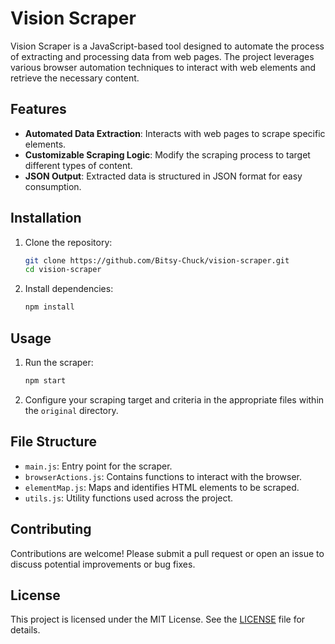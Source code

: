 
# Vision Scraper

Vision Scraper is a JavaScript-based tool designed to automate the process of extracting and processing data from web pages. The project leverages various browser automation techniques to interact with web elements and retrieve the necessary content.

## Features

- **Automated Data Extraction**: Interacts with web pages to scrape specific elements.
- **Customizable Scraping Logic**: Modify the scraping process to target different types of content.
- **JSON Output**: Extracted data is structured in JSON format for easy consumption.

## Installation

1. Clone the repository:
   ```bash
   git clone https://github.com/Bitsy-Chuck/vision-scraper.git
   cd vision-scraper
   ```

2. Install dependencies:
   ```bash
   npm install
   ```

## Usage

1. Run the scraper:
   ```bash
   npm start
   ```

2. Configure your scraping target and criteria in the appropriate files within the `original` directory.

## File Structure

- `main.js`: Entry point for the scraper.
- `browserActions.js`: Contains functions to interact with the browser.
- `elementMap.js`: Maps and identifies HTML elements to be scraped.
- `utils.js`: Utility functions used across the project.

## Contributing

Contributions are welcome! Please submit a pull request or open an issue to discuss potential improvements or bug fixes.

## License

This project is licensed under the MIT License. See the [LICENSE](LICENSE) file for details.
